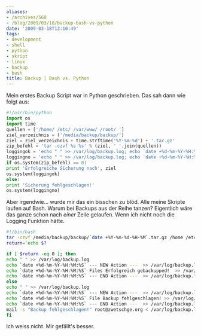 ```yaml
---
aliases:
- /archives/568
- /blog/2009/03/18/backup-bash-vs-python
date: '2009-03-18T13:10:49'
tags:
- development
- shell
- python
- skript
- linux
- backup
- bash
title: Backup | Bash vs. Python
---
```


Mein erstes Backup Script war in Python geschrieben. Das sah dann wie folgt aus:

``` python
#!/usr/bin/python
import os
import time
quellen = ['/home/ /etc/ /var/www/ /root/ ']
ziel_verzeichnis = ('/media/backup/backup/')
ziel = ziel_verzeichnis + time.strftime('%Y-%m-%d') + '.tar.gz'
zip_befehl = 'tar -czvf %s %s' % (ziel, ' '.join(quellen))
loggingok = 'echo " " >> /var/log/backup.log; echo `date +%d-%m-%Y-%H:%M:%S` --- NEW Action ---  >> /var/log/backup.log; echo `date +%d-%m-%Y-%H:%M:%S` Erfolgreich gebackupped!  >> /var/log/backup.log; echo `date +%d-%m-%Y-%H:%M:%S` --- END Action ---  >> /var/log/backup.log '
loggingno = 'echo " " >> /var/log/backup.log; echo `date +%d-%m-%Y-%H:%M:%S` --- NEW Action ---  >> /var/log/backup.log; echo `date +%d-%m-%Y-%H:%M:%S` Backup fehlgeschlagen! >> /var/log/backup.log; echo `date +%d-%m-%Y-%H:%M:%S` --- END Action ---  >> /var/log/backup.log '
if os.system(zip_befehl) == 0:
print 'Erfolgreiche Sicherung nach', ziel
os.system(loggingok)
else:
print 'Sicherung fehlgeschlagen!'
os.system(loggingno)
```

Aber irgendwie... wurde mir das ein bisschen zu blöd. Alle meine Skripte laufen
auf Bash. Warum bei Backups aus der Reihe tanzen?  Eigentlich wäre das
ganze schon nach _einer_ Zeile gelaufen. Wenn ich nicht noch die
Logging Funktion hätte.

``` bash
#!/bin/bash
tar -czvf /media/backup/backup/`date +%Y-%m-%d-%H-%M`.tar.gz /home /etc /var/www /root
return=`echo $?

if [ $return -eq 0 ]; then
echo " " >> /var/log/backup.log
echo `date +%d-%m-%Y-%H:%M:%S` --- NEW Action ---  >> /var/log/backup.log
echo `date +%d-%m-%Y-%H:%M:%S` Files Erfolgreich gebackupped!  >> /var/log/backup.log
echo `date +%d-%m-%Y-%H:%M:%S` --- END Action ---  >> /var/log/backup.log
else
echo " " >> /var/log/backup.log
echo `date +%d-%m-%Y-%H:%M:%S` --- NEW Action ---  >> /var/log/backup.log
echo `date +%d-%m-%Y-%H:%M:%S` File Backup fehlgeschlagen! >> /var/log/backup.log
echo `date +%d-%m-%Y-%H:%M:%S` --- END Action ---  >> /var/log/backup.log
mail -s "Backup fehlgeschlagen!" root@zwetschge.org < /var/log/backup.log
fi
```

Ich weiss nicht. Mir gefällt's besser.